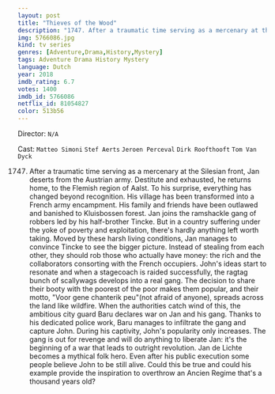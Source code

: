 ```yaml
---
layout: post
title: "Thieves of the Wood"
description: "1747. After a traumatic time serving as a mercenary at the Silesian front, Jan deserts from the Austrian army. Destitute and exhausted, he returns home, to the Flemish region of Aalst. To his surprise, everything has changed beyond recognition. His village has been transformed into a French army encampment. His family and friends have been outlawed and banished to Kluisbossen forest. Jan joins the ramshackle gang of robbers led by his half-brother Tincke. But in a country suffering under the yoke of poverty and exploitation, there's hardly anything left worth taking. Moved b.."
img: 5766086.jpg
kind: tv series
genres: [Adventure,Drama,History,Mystery]
tags: Adventure Drama History Mystery 
language: Dutch
year: 2018
imdb_rating: 6.7
votes: 1400
imdb_id: 5766086
netflix_id: 81054827
color: 513b56
---
```

Director: `N/A`  

Cast: `Matteo Simoni` `Stef Aerts` `Jeroen Perceval` `Dirk Roofthooft` `Tom Van Dyck` 

1747. After a traumatic time serving as a mercenary at the Silesian front, Jan deserts from the Austrian army. Destitute and exhausted, he returns home, to the Flemish region of Aalst. To his surprise, everything has changed beyond recognition. His village has been transformed into a French army encampment. His family and friends have been outlawed and banished to Kluisbossen forest. Jan joins the ramshackle gang of robbers led by his half-brother Tincke. But in a country suffering under the yoke of poverty and exploitation, there's hardly anything left worth taking. Moved by these harsh living conditions, Jan manages to convince Tincke to see the bigger picture. Instead of stealing from each other, they should rob those who actually have money: the rich and the collaborators consorting with the French occupiers. John's ideas start to resonate and when a stagecoach is raided successfully, the ragtag bunch of scallywags develops into a real gang. The decision to share their booty with the poorest of the poor makes them popular, and their motto, "Voor gene chanterik peu"(not afraid of anyone), spreads across the land like wildfire. When the authorities catch wind of this, the ambitious city guard Baru declares war on Jan and his gang. Thanks to his dedicated police work, Baru manages to infiltrate the gang and capture John. During his captivity, John's popularity only increases. The gang is out for revenge and will do anything to liberate Jan: it's the beginning of a war that leads to outright revolution. Jan de Lichte becomes a mythical folk hero. Even after his public execution some people believe John to be still alive. Could this be true and could his example provide the inspiration to overthrow an Ancien Regime that's a thousand years old?